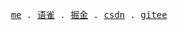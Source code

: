 <p align="center">
  <samp>
    <a href="https://www.yuque.com/chuxin-cs/">me</a> .
    <a href="https://www.yuque.com/chuxin-cs/">语雀</a> .
    <a href="https://juejin.cn/user/4262122786936445">掘金</a> .
    <a href="https://blog.csdn.net/weixin_45368328?spm=1000.2115.3001.5343">csdn</a> .
    <a href="https://gitee.com/chuxin-cs">gitee</a>
  </samp>
</p>
